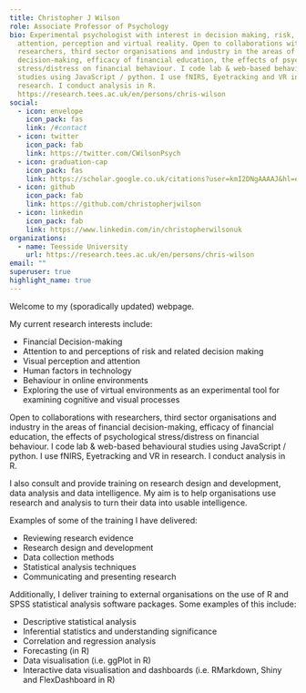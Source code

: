 ```yaml
---
title: Christopher J Wilson
role: Associate Professor of Psychology
bio: Experimental psychologist with interest in decision making, risk,
  attention, perception and virtual reality. Open to collaborations with
  researchers, third sector organisations and industry in the areas of financial
  decision-making, efficacy of financial education, the effects of psychological
  stress/distress on financial behaviour. I code lab & web-based behavioural
  studies using JavaScript / python. I use fNIRS, Eyetracking and VR in
  research. I conduct analysis in R.
  https://research.tees.ac.uk/en/persons/chris-wilson
social:
  - icon: envelope
    icon_pack: fas
    link: /#contact
  - icon: twitter
    icon_pack: fab
    link: https://twitter.com/CWilsonPsych
  - icon: graduation-cap
    icon_pack: fas
    link: https://scholar.google.co.uk/citations?user=kmI2DNgAAAAJ&hl=en
  - icon: github
    icon_pack: fab
    link: https://github.com/christopherjwilson
  - icon: linkedin
    icon_pack: fab
    link: https://www.linkedin.com/in/christopherwilsonuk
organizations:
  - name: Teesside University
    url: https://research.tees.ac.uk/en/persons/chris-wilson
email: ""
superuser: true
highlight_name: true
---
```

Welcome to my (sporadically updated) webpage. 

My current research interests include:

* Financial Decision-making
* Attention to and perceptions of risk and related decision making
* Visual perception and attention
* Human factors in technology
* Behaviour in online environments
* Exploring the use of virtual environments as an experimental tool for examining cognitive and visual processes

Open to collaborations with researchers, third sector organisations and industry in the areas of financial decision-making, efficacy of financial education, the effects of psychological stress/distress on financial behaviour. I code lab & web-based behavioural studies using JavaScript / python. I use fNIRS, Eyetracking and VR in research. I conduct analysis in R. 

I also consult and provide training on research design and development, data analysis and data intelligence. My aim is to help organisations use research and analysis to turn their data into usable intelligence.

Examples of some of the training I have delivered:

* Reviewing research evidence
* Research design and development
* Data collection methods
* Statistical analysis techniques
* Communicating and presenting research

Additionally, I deliver training to external organisations on the use of R and SPSS statistical analysis software packages. Some examples of this include:

* Descriptive statistical analysis
* Inferential statistics and understanding significance
* Correlation and regression analysis
* Forecasting (in R)
* Data visualisation (i.e. ggPlot in R)
* Interactive data visualisation and dashboards (i.e. RMarkdown, Shiny and FlexDashboard in R)